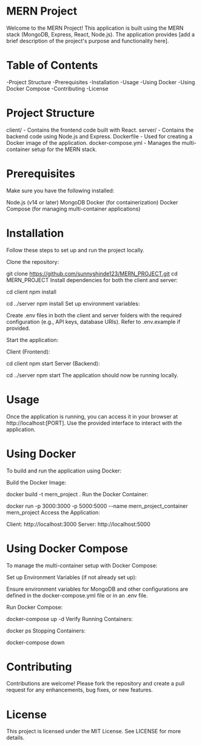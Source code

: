 # MERN Project
Welcome to the MERN Project! This application is built using the MERN stack (MongoDB, Express, React, Node.js). The application provides [add a brief description of the project's purpose and functionality here].

# Table of Contents
-Project Structure
-Prerequisites
-Installation
-Usage
-Using Docker
-Using Docker Compose
-Contributing
-License

# Project Structure
client/ - Contains the frontend code built with React.
server/ - Contains the backend code using Node.js and Express.
Dockerfile - Used for creating a Docker image of the application.
docker-compose.yml - Manages the multi-container setup for the MERN stack.
# Prerequisites
Make sure you have the following installed:

Node.js (v14 or later)
MongoDB
Docker (for containerization)
Docker Compose (for managing multi-container applications)
# Installation
Follow these steps to set up and run the project locally.

Clone the repository:

git clone https://github.com/sunnyshinde123/MERN_PROJECT.git
cd MERN_PROJECT
Install dependencies for both the client and server:

cd client
npm install

cd ../server
npm install
Set up environment variables:

Create .env files in both the client and server folders with the required configuration (e.g., API keys, database URIs). Refer to .env.example if provided.

Start the application:

Client (Frontend):

cd client
npm start
Server (Backend):

cd ../server
npm start
The application should now be running locally.

# Usage
Once the application is running, you can access it in your browser at http://localhost:[PORT]. Use the provided interface to interact with the application.

# Using Docker
To build and run the application using Docker:

Build the Docker Image:

docker build -t mern_project .
Run the Docker Container:

docker run -p 3000:3000 -p 5000:5000 --name mern_project_container mern_project
Access the Application:

Client: http://localhost:3000
Server: http://localhost:5000
# Using Docker Compose
To manage the multi-container setup with Docker Compose:

Set up Environment Variables (if not already set up):

Ensure environment variables for MongoDB and other configurations are defined in the docker-compose.yml file or in an .env file.

Run Docker Compose:

docker-compose up -d
Verify Running Containers:

docker ps
Stopping Containers:

docker-compose down
# Contributing
Contributions are welcome! Please fork the repository and create a pull request for any enhancements, bug fixes, or new features.

# License
This project is licensed under the MIT License. See LICENSE for more details.
